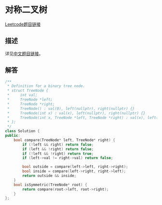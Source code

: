 # 对称二叉树

[Leetcode题目链接](https://leetcode.com/problems/symmetric-tree/description/)

## 描述

详见[中文题目链接](https://leetcode.cn/problems/symmetric-tree/)。

## 解答

```C++
/**
 * Definition for a binary tree node.
 * struct TreeNode {
 *     int val;
 *     TreeNode *left;
 *     TreeNode *right;
 *     TreeNode() : val(0), left(nullptr), right(nullptr) {}
 *     TreeNode(int x) : val(x), left(nullptr), right(nullptr) {}
 *     TreeNode(int x, TreeNode *left, TreeNode *right) : val(x), left(left), right(right) {}
 * };
 */
class Solution {
public:
    bool compare(TreeNode* left, TreeNode* right) {
        if (!left && right) return false;
        if (left && !right) return false;
        if (!left && !right) return true;
        if (left->val != right->val) return false;

        bool outside = compare(left->left, right->right);
        bool inside = compare(left->right, right->left);
        return outside && inside;
    }
    bool isSymmetric(TreeNode* root) {
        return compare(root->left, root->right);
    }
};
```

